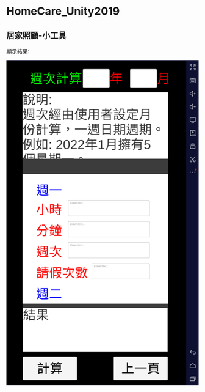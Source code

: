 # HomeCare_Unity2019

居家照顧-小工具 
--------
顯示結果:

![image](https://github.com/gsp40213/HomeCare_Unity2019/blob/main/Assets/ResultImage/Result.png)
